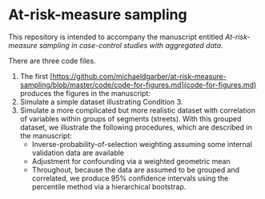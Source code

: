 # At-risk-measure sampling
This repository is intended to accompany the manuscript entitled *At-risk-measure sampling in case-control studies with aggregated data*.

There are three code files.
1. The first [https://github.com/michaeldgarber/at-risk-measure-sampling/blob/master/code/code-for-figures.md](code-for-figures.md) produces the figures in the manuscript: 
2. Simulate a simple dataset illustrating Condition 3.
3. Simulate a more complicated but more realistic dataset with correlation of variables within groups of segments (streets). With this grouped dataset, we illustrate the following procedures, which are described in the manuscript:
    + Inverse-probability-of-selection weighting assuming some internal validation data are available
    + Adjustment for confounding via a weighted geometric mean
    + Throughout, because the data are assumed to be grouped and correlated, we produce 95% confidence intervals using the percentile method via a hierarchical bootstrap.


